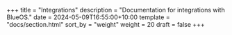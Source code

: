 +++
title = "Integrations"
description = "Documentation for integrations with BlueOS."
date = 2024-05-09T16:55:00+10:00
template = "docs/section.html"
sort_by = "weight"
weight = 20
draft = false
+++
